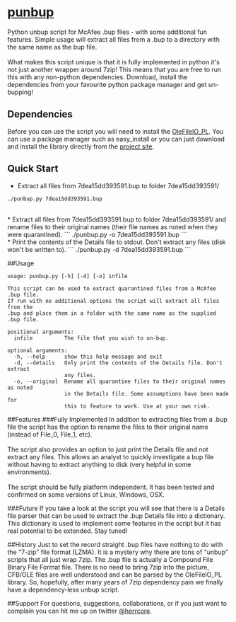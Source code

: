 # [punbup](https://github.com/herrcore/punbup)

Python unbup script for McAfee .bup files - with some additional fun features. Simple usage will extract all files from a .bup to a directory with the same name as the bup file.<br><br> 
What makes this script unique is that it is fully implemented in python it's not just another wrapper around 7zip! This means that you are free to run this with any non-python dependencies. Download, install the dependencies from your favourite python package manager and get un-bupping!


## Dependencies

Before you can use the script you will need to install the [OleFileIO_PL](https://bitbucket.org/decalage/olefileio_pl/overview). You can use a package manager such as easy_install or you can just download and install the library directly from the [project site](https://bitbucket.org/decalage/olefileio_pl/downloads).


## Quick Start

* Extract all files from 7dea15dd393591.bup to folder 7dea15dd393591/
```
./punbup.py 7dea15dd393591.bup
```
<br>
* Extract all files from 7dea15dd393591.bup to folder 7dea15dd393591/ and rename files to their original names (their file names as noted when they were quarantined).
```
./punbup.py -o 7dea15dd393591.bup
```
<br>
* Print the contents of the Details file to stdout. Don't extract any files (disk won't be written to).
```
./punbup.py -d 7dea15dd393591.bup
```

##Usage
```
usage: punbup.py [-h] [-d] [-o] infile

This script can be used to extract quarantined files from a McAfee .bup file.
If run with no additional options the script will extract all files from the
.bup and place them in a folder with the same name as the supplied .bup file.

positional arguments:
  infile          The file that you wish to un-bup.

optional arguments:
  -h, --help      show this help message and exit
  -d, --details   Only print the contents of the Details file. Don't extract
                  any files.
  -o, --original  Rename all quarantine files to their original names as noted
                  in the Details file. Some assumptions have been made for
                  this to feature to work. Use at your own risk.
```                  
##Features
###Fully Implemented
In addition to extracting files from a .bup file the script has the option to rename the files to their original name (instead of File_0, File_1, etc).<br><br> 
The script also provides an option to just print the Details file and not extract any files. This allows an analyst to quickly investigate a bup file without having to extract anything to disk (very helpful in some environments).<br><br>
The script should be fully platform independent. It has been tested and confirmed on some versions of Linux, Windows, OSX. 


###Future
If you take a look at the script you will see that there is a Details file parser that can be used to extract the .bup Details file into a dictionary. This dictionary is used to implement some features in the script but it has real potential to be extended. Stay tuned! 

##History
Just to set the record straight .bup files have nothing to do with the "7-zip" file format (LZMA). It is a mystery why there are tons of "unbup" scripts that all just wrap 7zip. The .bup file is actually a Compound File Binary File Format file. There is no need to bring 7zip into the picture, CFB/OLE files are well understood and can be parsed by the OleFileIO_PL library. So, hopefully, after many years of 7zip dependency pain we finally have a dependency-less unbup script. 

##Support
For questions, suggestions, collaborations, or if you just want to complain you can hit me up on twitter [@herrcore](https://twitter.com/herrcore).


    
